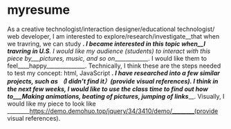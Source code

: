 # myresume
As a creative technologist/interaction designer/educational technologist/ web developer, I am interested to explore/research/investigate__that when we travring, we can study _____________. I became interested in this topic when__I travring in U.S____________. I would like my audience (students) to interact with this piece by___pictures, music, and so on_____________. I would like them to feel____happy______________. Technically, I think these are the steps needed to test my concept: html, JavaScript __________________. I have researched into a few similar projects, such as _____（I didn’t find it）____________(provide visual references). I think in the next few weeks, I would like to use the class time to find out how to___Making animations, beating of pictures, jumping of links_____________. Visually, I would like my piece to look like ________https://demo.demohuo.top/jquery/34/3410/demo/________(provide visual references). 

